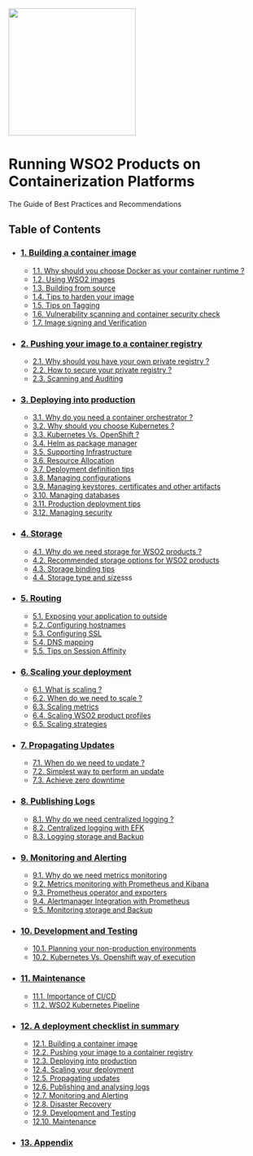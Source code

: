 <img src="imgs/wso2.jpg" width="250">

# Running WSO2 Products on Containerization Platforms
The Guide of Best Practices and Recommendations

## Table of Contents
- ### [1. Building a container image](./build/Build.md)
    * [1.1. Why should you choose Docker as your container runtime ?](./build/Build.md#why-docker)
    * [1.2. Using WSO2 images](./build/Build.md#using-wso2-images)
    * [1.3. Building from source](./build/Build.md#building-from-source)
    * [1.4. Tips to harden your image](./build/Build.md#tips-to-harden-your-image)
    * [1.5. Tips on Tagging](./build/Build.md#tips-on-tagging)
    * [1.6. Vulnerability scanning and container security check](./build/Build.md#scanning)
    * [1.7. Image signing and Verification](./build/Build.md#signing)

- ### [2. Pushing your image to a container registry](./push/Push.md)
    * [2.1. Why should you have your own private registry ?](./push/Push.md#why-private-registry)
    * [2.2. How to secure your private registry ?](./push/Push.md#how-to-secure)
    * [2.3. Scanning and Auditing](./push/Push.md#scanning-auditing) 

- ### [3. Deploying into production](./deploy/Deploy.md)
    * [3.1. Why do you need a container orchestrator ?](./deploy/Deploy.md)
    * [3.2. Why should you choose Kubernetes ?](./deploy/Deploy.md)
    * [3.3. Kubernetes Vs. OpenShift ?](./deploy/Deploy.md)
    * [3.4. Helm as package manager](./deploy/Deploy.md) 
    * [3.5. Supporting Infrastructure](./deploy/Deploy.md)
    * [3.6. Resource Allocation](./deploy/Deploy.md)
    * [3.7. Deployment definition tips](./deploy/Deploy.md) 
    * [3.8. Managing configurations](./deploy/Deploy.md)  
    * [3.9. Managing keystores, certificates and other artifacts](./deploy/Deploy.md)
    * [3.10. Managing databases](./deploy/Deploy.md)
    * [3.11. Production deployment tips](./deploy/Deploy.md)
    * [3.12. Managing security](./deploy/Deploy.md)

- ### [4. Storage](./store/Persisting_And_Sharing.md)
    * [4.1. Why do we need storage for WSO2 products ?](./store/Persisting_And_Sharing.md#why-do-we-need-to-store?)
    * [4.2. Recommended storage options for WSO2 products](./store/Persisting_And_Sharing.md#recommended-storage-options-for-wso2-products)
    * [4.3. Storage binding tips](./store/Persisting_And_Sharing.md)
    * [4.4. Storage type and size](./store/Persisting_And_Sharing.md)sss

- ### [5. Routing](./route/Routing.md)
    * [5.1. Exposing your application to outside](./route/Routing.md#exposing-your-application-to-outside)
    * [5.2. Configuring hostnames](./route/Routing.md#configuring-hostname)
    * [5.3. Configuring SSL](./route/Routing.md#configuring-ssl)
    * [5.4. DNS mapping](./route/Routing.md#dns-mapping)
    * [5.5. Tips on Session Affinity](./route/Routing.md#tips-on-session-affinity)

- ### [6. Scaling your deployment](./scale/Scaling_Deployments.md)
    * [6.1. What is scaling ?](./scale/Scaling_Deployments.md#what-is-scaling?)
    * [6.2. When do we need to scale ?](./scale/Scaling_Deployments.md#when-do-we-need-to-scale?)
    * [6.3. Scaling metrics](./scale/Scaling_Deployments.md#scaling-metrics)
    * [6.4. Scaling WSO2 product profiles](./scale/Scaling_Deployments.md#scaling-wso2-product-profiles)
    * [6.5. Scaling strategies](./scale/Scaling_Deployments.md#scaling-strategies)

- ### [7. Propagating Updates](./update/Propagating_Updates.md)
    * [7.1. When do we need to update ?](./update/Propagating_Updates.md#when-do-we-need-to-update?)
    * [7.2. Simplest way to perform an update](./update/Propagating_Updates.md#simplest-way-to-perform-an-update)
    * [7.3. Achieve zero downtime](./update/Propagating_Updates.md#achieve-zero-downtime)

- ### [8. Publishing Logs](https://github.com/wso2/container-guide)
    * [8.1. Why do we need centralized logging ?](https://github.com/wso2/container-guide)
    * [8.2. Centralized logging with EFK](https://github.com/wso2/container-guide)
    * [8.3. Logging storage and Backup](https://github.com/wso2/container-guide)  

- ### [9. Monitoring and Alerting](https://github.com/wso2/container-guide)
    * [9.1. Why do we need metrics monitoring](https://github.com/wso2/container-guide)
    * [9.2. Metrics monitoring with Prometheus and Kibana](https://github.com/wso2/container-guide)
    * [9.3. Prometheus operator and exporters](https://github.com/wso2/container-guide)
    * [9.4. Alertmanager Integration with Prometheus](https://github.com/wso2/container-guide)
    * [9.5. Monitoring storage and Backup](https://github.com/wso2/container-guide)

- ### [10. Development and Testing](https://github.com/wso2/container-guide)
    * [10.1. Planning your non-production environments](https://github.com/wso2/container-guide)
    * [10.2. Kubernetes Vs. Openshift way of execution](https://github.com/wso2/container-guide)

- ### [11. Maintenance](https://github.com/wso2/container-guide)
    * [11.1. Importance of CI/CD](https://github.com/wso2/container-guide)
    * [11.2. WSO2 Kubernetes Pipeline](https://github.com/wso2/container-guide)

- ### [12. A deployment checklist in summary](https://github.com/wso2/container-guide)
    * [12.1. Building a container image](https://github.com/wso2/container-guide)
    * [12.2. Pushing your image to a container registry](https://github.com/wso2/container-guide)
    * [12.3. Deploying into production](https://github.com/wso2/container-guide)
    * [12.4. Scaling your deployment](https://github.com/wso2/container-guide)
    * [12.5. Propagating updates](https://github.com/wso2/container-guide)
    * [12.6. Publishing and analysing logs](https://github.com/wso2/container-guide)
    * [12.7. Monitoring and Alerting](https://github.com/wso2/container-guide)
    * [12.8. Disaster Recovery](https://github.com/wso2/container-guide)
    * [12.9. Development and Testing](https://github.com/wso2/container-guide)
    * [12.10. Maintenance](https://github.com/wso2/container-guide)

- ### [13. Appendix](https://github.com/wso2/container-guide)